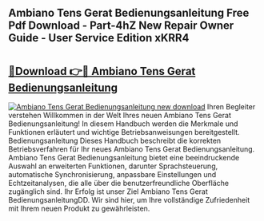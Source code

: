 ## Ambiano Tens Gerat Bedienungsanleitung Free Pdf Download - Part-4hZ New Repair Owner Guide - User Service Edition xKRR4

# <h2><a href="http://df35tux.blite.top/?on=Ambiano+Tens+Gerat+Bedienungsanleitung">🔗Download 👉🔴 Ambiano Tens Gerat Bedienungsanleitung</a></h2>

[![Ambiano Tens Gerat Bedienungsanleitung new download](https://i.imgur.com/lujVjoI.png)](http://df35tux.blite.top/?on=Ambiano+Tens+Gerat+Bedienungsanleitung)
Ihren Begleiter verstehen Willkommen in der Welt Ihres neuen Ambiano Tens Gerat Bedienungsanleitung! In diesem Handbuch werden die Merkmale und Funktionen erläutert und wichtige Betriebsanweisungen bereitgestellt. Bedienungsanleitung Dieses Handbuch beschreibt die korrekten Betriebsverfahren für Ihr neues Ambiano Tens Gerat Bedienungsanleitung. Ambiano Tens Gerat Bedienungsanleitung bietet eine beeindruckende Auswahl an erweiterten Funktionen, darunter Sprachsteuerung, automatische Synchronisierung, anpassbare Einstellungen und Echtzeitanalysen, die alle über die benutzerfreundliche Oberfläche zugänglich sind. Ihr Erfolg ist unser Ziel Ambiano Tens Gerat BedienungsanleitungDD. Wir sind hier, um Ihre vollständige Zufriedenheit mit Ihrem neuen Produkt zu gewährleisten.
